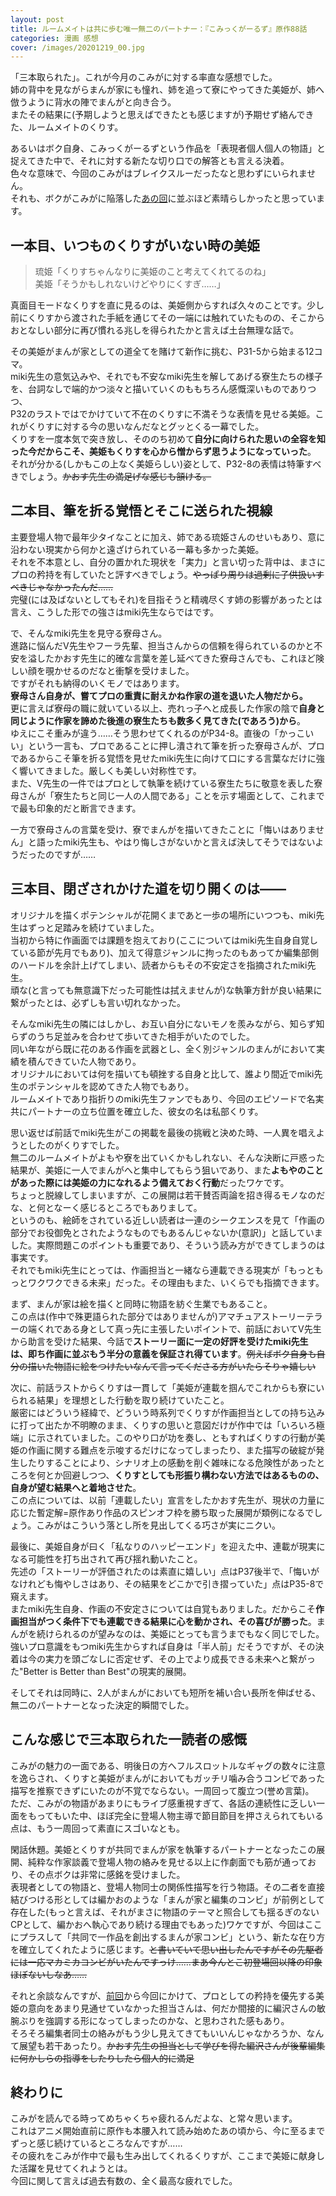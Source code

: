 ```yaml
---
layout: post
title: ルームメイトは共に歩む唯一無二のパートナー：『こみっくがーるず』原作88話
categories: 漫画 感想
cover: /images/20201219_00.jpg
---
```


「三本取られた」。これが今月のこみがに対する率直な感想でした。  
姉の背中を見ながらまんが家にも憧れ、姉を追って寮にやってきた美姫が、姉へ倣うように背水の陣でまんがと向き合う。  
またその結果に(予期しようと思えばできたとも感じますが)予期せず絡んできた、ルームメイトのくりす。  

あるいはボク自身、こみっくがーるずという作品を「表現者個人個人の物語」と捉えてきた中で、それに対する新たな切り口での解答とも言える決着。  
色々な意味で、今回のこみがはブレイクスルーだったなと思わずにいられません。  
それも、ボクがこみがに陥落した[あの回][Ref1]に並ぶほど素晴らしかったと思っています。

## 一本目、いつものくりすがいない時の美姫

> 琉姫「くりすちゃんなりに美姫のこと考えてくれてるのね」  
美姫「そうかもしれないけどやりにくすぎ……」

真面目モードなくりすを直に見るのは、美姫側からすれば久々のことです。少し前にくりすから渡された手紙を通じてその一端には触れていたものの、そこからおとなしい部分に再び慣れる兆しを得られたかと言えば土台無理な話で。

その美姫がまんが家としての道全てを賭けて新作に挑む、P31-5から始まる12コマ。  
miki先生の意気込みや、それでも不安なmiki先生を解してあげる寮生たちの様子を、台詞なしで端的かつ淡々と描いていくのももちろん感慨深いものでありつつ、  
P32のラストではでかけていて不在のくりすに不満そうな表情を見せる美姫。これがくりすに対する今の思いなんだなとグッとくる一幕でした。  
くりすを一度本気で突き放し、そののち初めて**自分に向けられた思いの全容を知った今だからこそ、美姫もくりすを心から憎からず思うようになっていった**。  
それが分かる(しかもこの上なく美姫らしい)姿として、P32-8の表情は特筆すべきでしょう。~~かおす先生の満足げな感じも頷ける。~~

## 二本目、筆を折る覚悟とそこに送られた視線

主要登場人物で最年少タイなことに加え、姉である琉姫さんのせいもあり、意に沿わない現実から何かと遠ざけられている一幕も多かった美姫。  
それを不本意とし、自分の置かれた現状を「実力」と言い切った背中は、まさにプロの矜持を有していたと評すべきでしょう。~~やっぱり周りは過剰に子供扱いすべきじゃなかったんだ……~~  
完璧(には及ばないとしてもそれ)を目指そうと精魂尽くす姉の影響があったとは言え、こうした形での強さはmiki先生ならではです。

で、そんなmiki先生を見守る寮母さん。  
進路に悩んだV先生やフーラ先輩、担当さんからの信頼を得られているのかと不安を溢したかおす先生に的確な言葉を差し延べてきた寮母さんでも、これほど険しい顔を覗かせるのだなと衝撃を受けました。  
ですがそれも納得のいくモノではあります。  
**寮母さん自身が、嘗てプロの重責に耐えかね作家の道を退いた人物だから。**  
更に言えば寮母の職に就いている以上、売れっ子へと成長した作家の陰で**自身と同じように作家を諦めた後進の寮生たちも数多く見てきた(であろう)から**。  
ゆえにこそ重みが違う……そう思わせてくれるのがP34-8。直後の「かっこいい」という一言も、プロであることに押し潰されて筆を折った寮母さんが、プロであるからこそ筆を折る覚悟を見せたmiki先生に向けて口にする言葉なだけに強く響いてきました。厳しくも美しい対称性です。  
また、V先生の一件ではプロとして執筆を続けている寮生たちに敬意を表した寮母さんが「寮生たちと同じ一人の人間である」ことを示す場面として、これまでで最も印象的だと断言できます。

一方で寮母さんの言葉を受け、寮でまんがを描いてきたことに「悔いはありません」と語ったmiki先生も、やはり悔しさがないかと言えば決してそうではないようだったのですが……

## 三本目、閉ざされかけた道を切り開くのは――

オリジナルを描くポテンシャルが花開くまであと一歩の場所にいつつも、miki先生はずっと足踏みを続けていました。  
当初から特に作画面では課題を抱えており(ここについてはmiki先生自身自覚している節が先月でもあり)、加えて得意ジャンルに拘ったのもあってか編集部側のハードルを余計上げてしまい、読者からもその不安定さを指摘されたmiki先生。  
頑な(と言っても無意識下だった可能性は拭えませんが)な執筆方針が良い結果に繋がったとは、必ずしも言い切れなかった。

そんなmiki先生の隣にはしかし、お互い自分にないモノを羨みながら、知らず知らずのうち足並みを合わせて歩いてきた相手がいたのでした。  
同い年ながら既に花のある作画を武器とし、全く別ジャンルのまんがにおいて実績を積んできていた人物であり。  
オリジナルにおいては何を描いても頓挫する自身と比して、誰より間近でmiki先生のポテンシャルを認めてきた人物でもあり。  
ルームメイトであり指折りのmiki先生ファンでもあり、今回のエピソードで名実共にパートナーの立ち位置を確立した、彼女の名は私部くりす。

思い返せば前話でmiki先生がこの掲載を最後の挑戦と決めた時、一人異を唱えようとしたのがくりすでした。  
無二のルームメイトがよもや寮を出ていくかもしれない、そんな決断に戸惑った結果が、美姫に一人でまんがへと集中してもらう狙いであり、また**よもやのことがあった際には美姫の力になれるよう備えておく行動**だったワケです。  
ちょっと脱線してしまいますが、この展開は若干賛否両論を招き得るモノなのだな、と何となーく感じるところでもありまして。  
というのも、絵師をされている近しい読者は一連のシークエンスを見て「作画の部分でお役御免とされたようなものでもあるんじゃないか(意訳)」と話していました。実際問題このポイントも重要であり、そういう読み方ができてしまうのは事実です。  
それでもmiki先生にとっては、作画担当と一緒なら連載できる現実が「もっともっとワクワクできる未来」だった。その理由もまた、いくらでも指摘できます。

まず、まんが家は絵を描くと同時に物語を紡ぐ生業でもあること。  
この点は(作中で殊更語られた部分ではありませんが)アマチュアストーリーテラーの端くれである身として真っ先に主張したいポイントで、前話においてV先生から助言を受けた結果、今話で**ストーリー面に一定の好評を受けたmiki先生は、即ち作画に並ぶもう半分の意義を保証され得ています**。~~例えばボク自身も自分の描いた物語に絵をつけたいなんて言ってくださる方がいたらそりゃ嬉しい~~

次に、前話ラストからくりすは一貫して「美姫が連載を掴んでこれからも寮にいられる結果」を理想とした行動を取り続けていたこと。  
厳密にはどういう経緯で、どういう時系列でくりすが作画担当としての持ち込みに打って出たか不明瞭のまま、くりすの思いと意図だけが作中では「いろいろ極端」に示されていました。このやり口が功を奏し、ともすればくりすの行動が美姫の作画に関する難点を示唆するだけになってしまったり、また描写の破綻が発生したりすることにより、シナリオ上の感動を削ぐ雑味になる危険性があったところを何とか回避しつつ、**くりすとしても形振り構わない方法ではあるものの、自身が望む結果へと着地させた**。  
この点については、以前「連載したい」宣言をしたかおす先生が、現状の力量に応じた暫定解=原作あり作品のスピンオフ枠を勝ち取った展開が類例になるでしょう。こみがはこういう落とし所を見出してくる巧さが実にニクい。

最後に、美姫自身が曰く「私なりのハッピーエンド」を迎えた中、連載が現実になる可能性を打ち出されて再び揺れ動いたこと。  
先述の「ストーリーが評価されたのは素直に嬉しい」点はP37後半で、「悔いがなけれども悔やしさはあり、その結果をどこかで引き摺っていた」点はP35-8で窺えます。  
またmiki先生自身、作画の不安定さについては自覚もありました。だからこそ**作画担当がつく条件下でも連載できる結果に心を動かされ、その喜びが勝った**。まんがを続けられるのが望みなのは、美姫にとっても言うまでもなく同じでした。  
強いプロ意識をもつmiki先生からすれば自身は「半人前」だそうですが、その決着は今の実力を頭ごなしに否定せず、その上でより成長できる未来へと繋がった"Better is Better than Best"の現実的展開。

そしてそれは同時に、2人がまんがにおいても短所を補い合い長所を伸ばせる、無二のパートナーとなった決定的瞬間でした。

## こんな感じで三本取られた一読者の感慨

こみがの魅力の一面である、明後日の方へフルスロットルなギャグの数々に注意を逸らされ、くりすと美姫がまんがにおいてもガッチリ噛み合うコンビであった描写を推察できずにいたのが不覚でならない。一周回って腹立つ(誉め言葉)。  
ただ、こみがの物語があまりにもライブ感重視すぎて、各話の連続性に乏しい一面をもってもいた中、ほぼ完全に登場人物主導で節目節目を押さえられてもいる点は、もう一周回って素直にスゴいなとも。

閑話休題。美姫とくりすが共同でまんが家を執筆するパートナーとなったこの展開、純粋な作家談義で登場人物の絡みを見せる以上に作劇面でも筋が通っており、その点ボクは非常に感銘を受けました。  
表現者としての物語と、登場人物同士の関係性描写を行う物語。その二者を直接結びつける形としては編かおのような「まんが家と編集のコンビ」が前例として存在した(もっと言えば、それがまさに物語のテーマと照合しても揺るぎのないCPとして、編かおへ執心であり続ける理由でもあった)ワケですが、今回はここにプラスして「共同で一作品を創出するまんが家コンビ」という、新たな在り方を確立してくれたように感じます。~~と書いていて思い出したんですがその先駆者には一応マカミカコンビがいたんですっけ……まあ今んとこ初登場回以降の印象ほぼないしなあ……~~

それと余談なんですが、[前回][Ref2]から今回にかけて、プロとしての矜持を優先する美姫の意向をあまり見通せていなかった担当さんは、何だか間接的に編沢さんの敏腕ぶりを強調する形になってしまったのかな、と思わされた感もあり。  
そろそろ編集者同士の絡みがもう少し見えてきてもいいんじゃなかろうか、なんて展望も若干あったり。~~かおす先生の担当として学びを得た編沢さんが後輩編集に何かしらの指導をしたりしたら個人的に満足~~

## 終わりに

こみがを読んでる時ってめちゃくちゃ疲れるんだよな、と常々思います。  
これはアニメ開始直前に原作も本腰入れて読み始めたあの頃から、今に至るまでずっと感じ続けているところなんですが……  
その疲れをこみが作中で最も生み出してくれるくりすが、ここまで美姫に献身した活躍を見せてくれようとは。  
今回に関して言えば過去有数の、全く最高な疲れでした。

[Ref1]: /2019-04-26-comic/
[Ref2]: https://fse.tw/Dyj7qAOy
